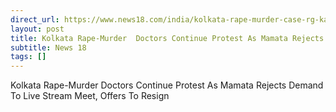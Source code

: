 ```yaml
---
direct_url: https://www.news18.com/india/kolkata-rape-murder-case-rg-kar-hospital-west-bengal-doctors-protest-mamata-banerjee-governor-cv-ananda-bose-9049187.html
layout: post
title: Kolkata Rape-Murder  Doctors Continue Protest As Mamata Rejects Demand To Live Stream Meet, Offers To Resign
subtitle: News 18
tags: []
---
```


Kolkata Rape-Murder  Doctors Continue Protest As Mamata Rejects Demand To Live Stream Meet, Offers To Resign
